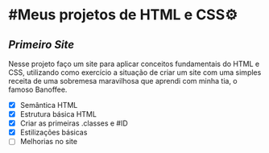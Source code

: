 # #Meus projetos de HTML e CSS​ :gear:



## *Primeiro Site*

Nesse projeto faço um site para aplicar conceitos fundamentais do HTML e CSS, utilizando como exercício a situação de criar um site com uma simples receita de uma sobremesa maravilhosa que aprendi com minha tia, o famoso Banoffee.

- [x] Semântica HTML
- [x] Estrutura básica HTML
- [x] Criar as primeiras .classes e #ID
- [x] Estilizações básicas
- [ ] Melhorias no site